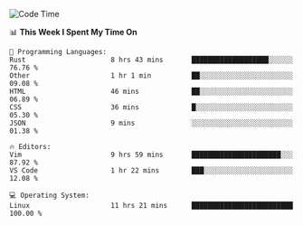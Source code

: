 <!-- [![Top Langs](https://github-readme-stats.vercel.app/api/top-langs/?username=gagahsyuja&theme=dracula&hide_border=true&border_radius=7)](https://github.com/anuraghazra/github-readme-stats) -->

<!--START_SECTION:waka-->
![Code Time](http://img.shields.io/badge/Code%20Time-231%20hrs%2016%20mins-blue)

📊 **This Week I Spent My Time On** 

```text
💬 Programming Languages: 
Rust                     8 hrs 43 mins       ███████████████████░░░░░░   76.76 % 
Other                    1 hr 1 min          ██░░░░░░░░░░░░░░░░░░░░░░░   09.08 % 
HTML                     46 mins             ██░░░░░░░░░░░░░░░░░░░░░░░   06.89 % 
CSS                      36 mins             █░░░░░░░░░░░░░░░░░░░░░░░░   05.30 % 
JSON                     9 mins              ░░░░░░░░░░░░░░░░░░░░░░░░░   01.38 % 

🔥 Editors: 
Vim                      9 hrs 59 mins       ██████████████████████░░░   87.92 % 
VS Code                  1 hr 22 mins        ███░░░░░░░░░░░░░░░░░░░░░░   12.08 % 

💻 Operating System: 
Linux                    11 hrs 21 mins      █████████████████████████   100.00 % 
```


<!--END_SECTION:waka-->
